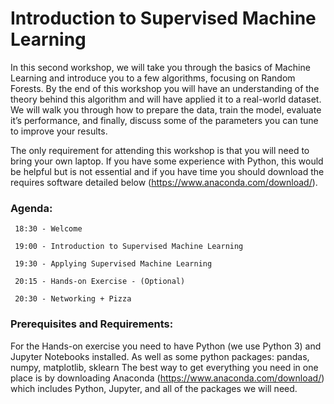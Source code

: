 # Introduction to Supervised Machine Learning


In this second workshop, we will take you through the basics of Machine Learning and introduce you to a few algorithms, focusing on Random Forests. By the end of this workshop you will have an understanding of the theory behind this algorithm and will have applied it to a real-world dataset. We will walk you through how to prepare the data, train the model, evaluate it’s performance, and finally, discuss some of the parameters you can tune to improve your results.

The only requirement for attending this workshop is that you will need to bring your own laptop. If you have some experience with Python, this would be helpful but is not essential and if you have time you should download the requires software detailed below (https://www.anaconda.com/download/).


### Agenda:

     18:30 - Welcome

     19:00 - Introduction to Supervised Machine Learning

     19:30 - Applying Supervised Machine Learning

     20:15 - Hands-on Exercise - (Optional)

     20:30 - Networking + Pizza


### Prerequisites and Requirements:

For the Hands-on exercise you need to have Python (we use Python 3)  and Jupyter Notebooks installed. As well as some python packages: pandas, numpy, matplotlib, sklearn
The best way to get everything you need in one place is by downloading Anaconda (https://www.anaconda.com/download/) which includes Python, Jupyter, and all of the packages we will need.

